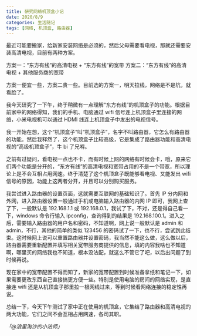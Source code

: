 ```yaml
---
title: 研究网络机顶盒小记
date: 2020/8/9
categories: 生活随记
tags: [网络, 机顶盒, 路由器]
---
```


最近可能要搬家，给新家安装网络是必须的，然后父母需要看电视，那就还需要安装高清电视，目前有两种方案。


方案一：“东方有线”的高清电视 + “东方有线”的宽带
方案二：“东方有线”的高清电视 + 其他服务商的宽带


方案一便宜一些，方案二贵一些。目前选的方案一，明天拉线，网络是不是坑，就看脸了。


我今天研究了一下午，终于稍微有一点理解“东方有线”的机顶盒子的功能。根据目前家中的网络得知，我们的手机、电脑通过 wifi 信号连上机顶盒子里连接的网络，小米电视机可以通过 HDMI 线连上机顶盒子中发出的电视信号。


我一开始在想，这个“机顶盒子”叫“机顶盒子”，名字不叫路由器，它怎么有路由器的功能。然后我释然了，这个机顶盒子比较高级，它是集成了路由器功能和高清电视的“高级机顶盒子”，牛 bi 了兄嘚。


之前有过疑问，看电视一点也不卡，而有时候上网的网络有时候会卡，哦，原来它们两个功能是分开的，“东方有线”的高清电视和宽带占用的不是一个带宽，所以理论上是不会互相占用网速。终于清楚了这个机顶盒子既能够看电视、又能发出 wifi 信号的原因，功能上这两者分开，并且可以分别购买服务。


我尝试进入路由器的设置页面，这就需要互联网的基础知识了。首先 IP 分内网和外网，进入路由器设置一般通过手机或电脑输入路由器的内网 IP 即可，我网上查了下，一般默认是 192.168.1.1 或 192.168.0.1，我试了下，不对，还是得自己看一下，windows 命令行输入 ipconfig，查询得到的结果是 192.168.100.1。进入之后，需要输入路由器的用户名和密码，不知道啊，网上说一般默认是 admin 和 admin，不行，其他的简单的类似 123456 的密码试了一下，也不行，尝试到此结束。这时候网上说可以重置路由器并设置密码，我当然不能这么做，这么做以后，路由器需要重新配置并填写相关宽带服务商提供的信息，填的内容我啥也不知道啊，哪里买的网络我也不知道，根本没法配，就这么不管它了吧，以后出问题了到时候再说。


现在家中的宽带配置不得而知了，新家的宽带配置到时候准备拿纸和笔记一下，如果需要更改东西自己直接搞更方便一些。特别是使用电脑的房间的网络实现，是直接连 wifi 还是从机顶盒子那里拉一根网线过来，等到时候看网络连接的稳定性再说。


总结一下，今天下午测试了家中正在使用的机顶盒，它集结了路由器和高清电视的两大功能，它们之间不会互相占用网速，各司其职。


_「@浪里淘沙的小法师」_
